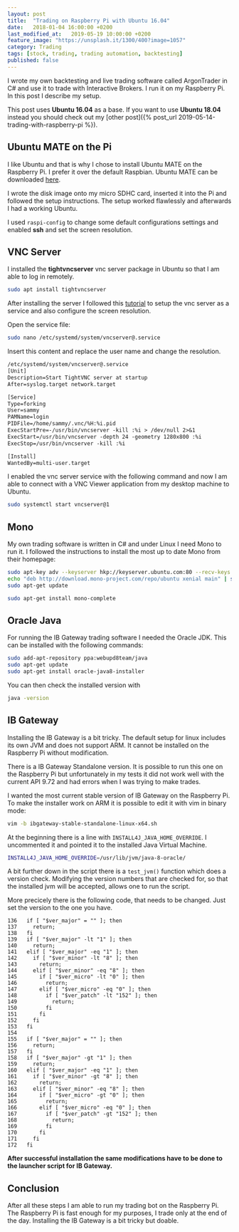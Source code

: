 ```yaml
---
layout: post
title:  "Trading on Raspberry Pi with Ubuntu 16.04"
date:   2018-01-04 16:00:00 +0200
last_modified_at:   2019-05-19 10:00:00 +0200
feature_image: "https://unsplash.it/1300/400?image=1057"
category: Trading
tags: [stock, trading, trading automation, backtesting]
published: false
---
```


I wrote my own backtesting and live trading software called ArgonTrader in C#
and use it to trade with Interactive Brokers.
I run it on my Raspberry Pi. In this post I describe my setup.

<!-- more -->

This post uses **Ubuntu 16.04** as a base. If you want to use **Ubuntu 18.04**
instead you should check out my [other post]({% post_url
2019-05-14-trading-with-raspberry-pi %}).

## Ubuntu MATE on the Pi

I like Ubuntu and that is why I chose to install Ubuntu MATE on the Raspberry
Pi. I prefer it over the default Raspbian. Ubuntu MATE can be downloaded
[here](https://ubuntu-mate.org/raspberry-pi/).

I wrote the disk image onto my micro SDHC card, inserted it into the Pi and
followed the setup instructions. The setup worked flawlessly and afterwards 
I had a working Ubuntu.

I used `raspi-config` to change some default configurations settings and enabled
**ssh** and set the screen resolution.

## VNC Server

I installed the **tightvncserver** vnc server package in Ubuntu so that I am
able to log in remotely.

```bash
sudo apt install tightvncserver
```

After installing the server I followed this
[tutorial](https://www.digitalocean.com/community/tutorials/how-to-install-and-configure-vnc-on-ubuntu-16-04)
to setup the vnc server as a service and also configure the screen resolution.

Open the service file:

```bash
sudo nano /etc/systemd/system/vncserver@.service
```

Insert this content and replace the user name and change the resolution.

```txt
/etc/systemd/system/vncserver@.service 
[Unit]
Description=Start TightVNC server at startup
After=syslog.target network.target

[Service]
Type=forking
User=sammy
PAMName=login
PIDFile=/home/sammy/.vnc/%H:%i.pid
ExecStartPre=-/usr/bin/vncserver -kill :%i > /dev/null 2>&1
ExecStart=/usr/bin/vncserver -depth 24 -geometry 1280x800 :%i
ExecStop=/usr/bin/vncserver -kill :%i

[Install]
WantedBy=multi-user.target
```

I enabled the vnc server service with the following command and now I am able to
connect with a VNC Viewer application from my desktop machine to Ubuntu.

```bash
sudo systemctl start vncserver@1
```

## Mono

My own trading software is written in C# and under Linux I need Mono to run it.
I followed the instructions to install the most up to date Mono from their homepage:

```bash
sudo apt-key adv --keyserver hkp://keyserver.ubuntu.com:80 --recv-keys 3FA7E0328081BFF6A14DA29AA6A19B38D3D831EF
echo "deb http://download.mono-project.com/repo/ubuntu xenial main" | sudo tee /etc/apt/sources.list.d/mono-official.list
sudo apt-get update

sudo apt-get install mono-complete
```

## Oracle Java

For running the IB Gateway trading software I needed the Oracle JDK. This can be
installed with the following commands:

```bash
sudo add-apt-repository ppa:webupd8team/java
sudo apt-get update
sudo apt-get install oracle-java8-installer
```

You can then check the installed version with

```bash
java -version
```

## IB Gateway

Installing the IB Gateway is a bit tricky. The default setup for linux includes
its own JVM and does not support ARM. It cannot be installed on the Raspberry
Pi without modification.

There is a IB Gateway Standalone version. It is possible to run this one on the
Raspberry Pi but unfortunately in my tests it did not work well with the current
API 9.72 and had errors when I was trying to make trades.

I wanted the most current stable version of IB Gateway on the Raspberry Pi.
To make the installer work on ARM it is possible to edit it with vim in binary mode:

```bash
vim -b ibgateway-stable-standalone-linux-x64.sh
```

At the beginning there is a line with `INSTALL4J_JAVA_HOME_OVERRIDE`. I
uncommented it and pointed it to the installed Java Virtual Machine.

```bash
INSTALL4J_JAVA_HOME_OVERRIDE=/usr/lib/jvm/java-8-oracle/
```

A bit further down in the script there is a `test_jvm()` function which does a
version check. Modifying the version numbers that are checked for, so that the
installed jvm will be accepted, allows one to run the script.

More precicely there is the following code, that needs to be changed. Just set
the version to the one you have.

```
136   if [ "$ver_major" = "" ]; then
137     return;
138   fi
139   if [ "$ver_major" -lt "1" ]; then
140     return;
141   elif [ "$ver_major" -eq "1" ]; then
142     if [ "$ver_minor" -lt "8" ]; then
143       return;
144     elif [ "$ver_minor" -eq "8" ]; then
145       if [ "$ver_micro" -lt "0" ]; then
146         return;
147       elif [ "$ver_micro" -eq "0" ]; then
148         if [ "$ver_patch" -lt "152" ]; then
149           return;
150         fi
151       fi
152     fi
153   fi
154 
155   if [ "$ver_major" = "" ]; then
156     return;
157   fi
158   if [ "$ver_major" -gt "1" ]; then
159     return;
160   elif [ "$ver_major" -eq "1" ]; then
161     if [ "$ver_minor" -gt "8" ]; then
162       return;
163     elif [ "$ver_minor" -eq "8" ]; then
164       if [ "$ver_micro" -gt "0" ]; then
165         return;
166       elif [ "$ver_micro" -eq "0" ]; then
167         if [ "$ver_patch" -gt "152" ]; then
168           return;
169         fi
170       fi
171     fi
172   fi
```

**After successful installation the same modifications have to be done to the
launcher script for IB Gateway.**

## Conclusion

After all these steps I am able to run my trading bot on the Raspberry Pi. The
Raspberry Pi is fast enough for my purposes, I trade only at the end of the day.
Installing the IB Gateway is a bit tricky but doable.